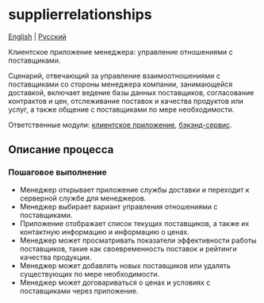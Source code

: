 # supplierrelationships

[English](supplierrelationships.md) | [Русский](supplierrelationships.ru.md)

Клиентское приложение менеджера: управление отношениями с поставщиками.

Сценарий, отвечающий за управление взаимоотношениями с поставщиками со стороны менеджера компании, занимающейся доставкой, включает ведение базы данных поставщиков, согласование контрактов и цен, отслеживание поставок и качества продуктов или услуг, а также общение с поставщиками по мере необходимости.

Ответственные модули: [клиентское приложение](../../frontend/managerclient.md), [бэкэнд-сервис](../../backend/managerbackend.md).

## Описание процесса

### Пошаговое выполнение

- Менеджер открывает приложение службы доставки и переходит к серверной службе для менеджеров.
- Менеджер выбирает вариант управления отношениями с поставщиками.
- Приложение отображает список текущих поставщиков, а также их контактную информацию и информацию о ценах.
- Менеджер может просматривать показатели эффективности работы поставщиков, такие как своевременность поставок и рейтинги качества продукции.
- Менеджер может добавлять новых поставщиков или удалять существующих по мере необходимости.
- Менеджер может договариваться о ценах и условиях с поставщиками через приложение.
